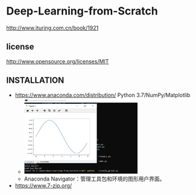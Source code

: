 # Deep-Learning-from-Scratch
http://www.ituring.com.cn/book/1921

## license
http://www.opensource.org/licenses/MIT

## INSTALLATION
* https://www.anaconda.com/distribution/  Python 3.7/NumPy/Matplotlib
   * <img src="alex/simple_graph.png"  width="300" height="200"/>
   * Anaconda Navigator：管理工具包和环境的图形用户界面。
* https://www.7-zip.org/                 




